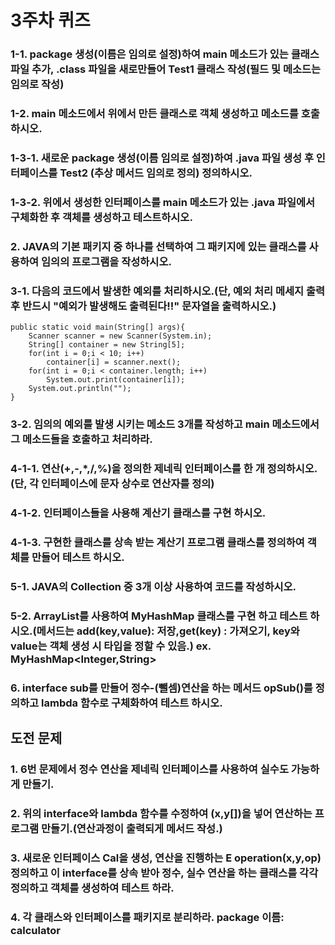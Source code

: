 # 3주차 퀴즈

### 1-1. package 생성(이름은 임의로 설정)하여 main 메소드가 있는 클래스 파일 추가, .class 파일을 새로만들어 Test1 클래스 작성(필드 및 메소드는 임의로 작성)
### 1-2. main 메소드에서 위에서 만든 클래스로 객체 생성하고 메소드를 호출하시오.
### 1-3-1. 새로운 package 생성(이름 임의로 설정)하여 .java 파일 생성 후 인터페이스를 Test2 (추상 메서드 임의로 정의) 정의하시오.
### 1-3-2. 위에서 생성한 인터페이스를 main 메소드가 있는 .java 파일에서 구체화한 후 객체를 생성하고 테스트하시오.
### 2. JAVA의 기본 패키지 중 하나를 선택하여 그 패키지에 있는 클래스를 사용하여 임의의 프로그램을 작성하시오.
### 3-1. 다음의 코드에서 발생한 예외를 처리하시오.(단, 예외 처리 메세지 출력 후 반드시 "예외가 발생해도 출력된다!!" 문자열을 출력하시오.)
<pre><code>public static void main(String[] args){
    Scanner scanner = new Scanner(System.in);
    String[] container = new String[5];
    for(int i = 0;i < 10; i++)
        container[i] = scanner.next();
    for(int i = 0;i < container.length; i++)
        System.out.print(container[i]);
    System.out.println("");
}</code></pre>
### 3-2. 임의의 예외를 발생 시키는 메소드 3개를 작성하고 main 메소드에서 그 메소드들을 호출하고 처리하라.
### 4-1-1. 연산(+,-,*,/,%)을 정의한 제네릭 인터페이스를 한 개 정의하시오.(단, 각 인터페이스에 문자 상수로 연산자를 정의)
### 4-1-2. 인터페이스들을 사용해 계산기 클래스를 구현 하시오.
### 4-1-3. 구현한 클래스를 상속 받는 계산기 프로그램 클래스를 정의하여 객체를 만들어 테스트 하시오.
### 5-1. JAVA의 Collection 중 3개 이상 사용하여 코드를 작성하시오.
### 5-2. ArrayList를 사용하여 MyHashMap 클래스를 구현 하고 테스트 하시오.(메서드는 add(key,value): 저장,get(key) : 가져오기, key와 value는 객체 생성 시 타입을 정할 수 있음.) ex. MyHashMap<Integer,String>
### 6. interface sub를 만들어 정수-(뺄셈)연산을 하는 메서드 opSub()를 정의하고 lambda 함수로 구체화하여 테스트 하시오.
## 도전 문제
### 1. 6번 문제에서 정수 연산을 제네릭 인터페이스를 사용하여 실수도 가능하게 만들기.
### 2. 위의 interface와 lambda 함수를 수정하여 (x,y[])을 넣어 연산하는 프로그램 만들기.(연산과정이 출력되게 메서드 작성.)
### 3. 새로운 인터페이스 Cal<E>을 생성, 연산을 진행하는 E operation(x,y,op) 정의하고 이 interface를 상속 받아 정수, 실수 연산을 하는 클래스를 각각 정의하고 객체를 생성하여 테스트 하라.
### 4. 각 클래스와 인터페이스를 패키지로 분리하라. package 이름: calculator

